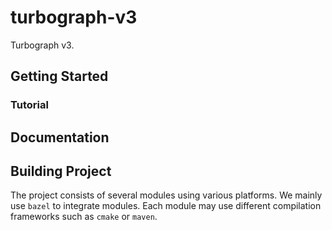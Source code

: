 # turbograph-v3

Turbograph v3.

## Getting Started

### Tutorial

## Documentation

## Building Project

The project consists of several modules using various platforms. We mainly use `bazel` to integrate modules. Each module may use different compilation frameworks such as `cmake` or `maven`.